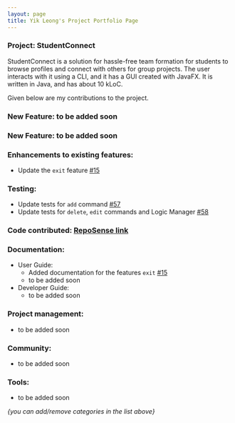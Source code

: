 ```yaml
---
layout: page
title: Yik Leong's Project Portfolio Page
---
```


### Project: StudentConnect

StudentConnect is a solution for hassle-free team formation for students to browse profiles and connect with others for group projects. The user interacts with it using a CLI, and it has a GUI created with JavaFX. It is written in Java, and has about 10 kLoC.

Given below are my contributions to the project.

### New Feature: to be added soon

### New Feature: to be added soon

### Enhancements to existing features:
* Update the `exit` feature [\#15](https://github.com/AY2324S1-CS2103T-F12-2/tp/pull/15)

### Testing:
* Update tests for `add` command [\#57](https://github.com/AY2324S1-CS2103T-F12-2/tp/pull/57)
* Update tests for `delete`, `edit` commands and Logic Manager [\#58](https://github.com/AY2324S1-CS2103T-F12-2/tp/pull/58)


### Code contributed: [RepoSense link](https://nus-cs2103-ay2324s1.github.io/tp-dashboard/?search=bearypop&breakdown=true)
    
### Documentation:
* User Guide:
    * Added documentation for the features `exit` [\#15](https://github.com/AY2324S1-CS2103T-F12-2/tp/pull/15)
    * to be added soon
* Developer Guide:
    * to be added soon


### Project management:
* to be added soon

### Community:
* to be added soon

### Tools:
* to be added soon

_{you can add/remove categories in the list above}_
